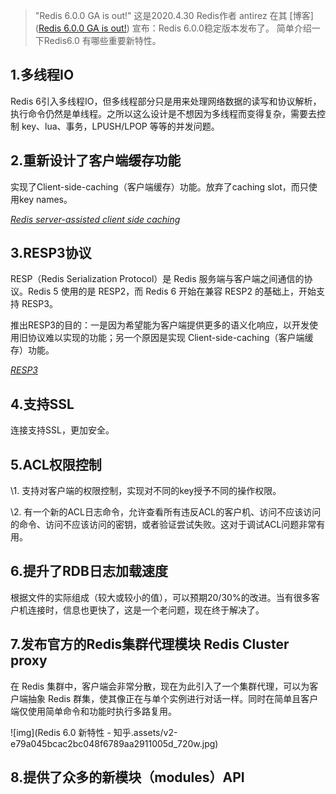 > "Redis 6.0.0 GA is out!"
> 这是2020.4.30 Redis作者 antirez 在其 [博客]([Redis 6.0.0 GA is out!](https://link.zhihu.com/?target=http%3A//antirez.com/news/132)) 宣布：Redis 6.0.0稳定版本发布了。
> 简单介绍一下Redis6.0 有哪些重要新特性。

## 1.多线程IO

Redis 6引入多线程IO，但多线程部分只是用来处理网络数据的读写和协议解析，执行命令仍然是单线程。之所以这么设计是不想因为多线程而变得复杂，需要去控制 key、lua、事务，LPUSH/LPOP 等等的并发问题。

## 2.重新设计了客户端缓存功能

实现了Client-side-caching（客户端缓存）功能。放弃了caching slot，而只使用key names。

*[Redis server-assisted client side caching](https://link.zhihu.com/?target=https%3A//redis.io/topics/client-side-caching)*

## 3.RESP3协议

RESP（Redis Serialization Protocol）是 Redis 服务端与客户端之间通信的协议。Redis 5 使用的是 RESP2，而 Redis 6 开始在兼容 RESP2 的基础上，开始支持 RESP3。

推出RESP3的目的：一是因为希望能为客户端提供更多的语义化响应，以开发使用旧协议难以实现的功能；另一个原因是实现 Client-side-caching（客户端缓存）功能。

*[RESP3](https://link.zhihu.com/?target=https%3A//github.com/antirez/RESP3/blob/master/spec.md)*

## 4.支持SSL

连接支持SSL，更加安全。

## 5.ACL权限控制

\1. 支持对客户端的权限控制，实现对不同的key授予不同的操作权限。

\2. 有一个新的ACL日志命令，允许查看所有违反ACL的客户机、访问不应该访问的命令、访问不应该访问的密钥，或者验证尝试失败。这对于调试ACL问题非常有用。

## 6.提升了RDB日志加载速度

根据文件的实际组成（较大或较小的值），可以预期20/30%的改进。当有很多客户机连接时，信息也更快了，这是一个老问题，现在终于解决了。

## 7.发布官方的Redis集群代理模块 Redis Cluster proxy

在 Redis 集群中，客户端会非常分散，现在为此引入了一个集群代理，可以为客户端抽象 Redis 群集，使其像正在与单个实例进行对话一样。同时在简单且客户端仅使用简单命令和功能时执行多路复用。

![img](Redis 6.0 新特性 - 知乎.assets/v2-e79a045bcac2bc048f6789aa2911005d_720w.jpg)

## 8.提供了众多的新模块（modules）API